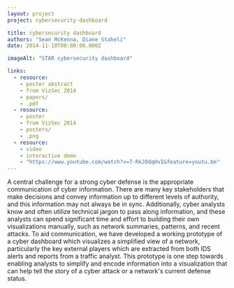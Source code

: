 ```yaml
---
layout: project
project: cybersecurity-dashboard

title: cybersecurity dashboard
authors: "Sean McKenna, Diane Staheli"
date: 2014-11-10T00:00:00.000Z

imageAlt: "STAR cybersecurity dashboard"

links:
  - resource:
    - poster abstract
    - from VizSec 2014
    - papers/
    - .pdf
  - resource:
    - poster
    - from VizSec 2014
    - posters/
    - .png
  - resource:
    - video
    - interactive demo
    - "https://www.youtube.com/watch?v=7-RkJOdqHvI&feature=youtu.be"
---
```


A central challenge for a strong cyber defense is the appropriate communication of cyber information. There are many key stakeholders that make decisions and convey information up to different levels of authority, and this information may not always be in sync. Additionally, cyber analysts know and often utilize technical jargon to pass along information, and these analysts can spend significant time and effort to building their own visualizations manually, such as network summaries, patterns, and recent attacks. To aid communication, we have developed a working prototype of a cyber dashboard which visualizes a simplified view of a network, particularly the key external players which are extracted from both IDS alerts and reports from a traffic analyst. This prototype is one step towards enabling analysts to simplify and encode information into a visualization that can help tell the story of a cyber attack or a network's current defense status.
